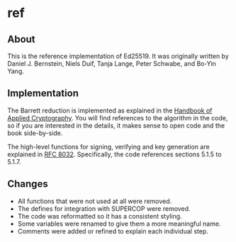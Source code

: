 # ref

## About

This is the reference implementation of Ed25519.
It was originally written by Daniel J. Bernstein, Niels Duif, Tanja Lange, Peter Schwabe, and Bo-Yin Yang.

## Implementation

The Barrett reduction is implemented as explained in the [Handbook of Applied Cryptography](http://cacr.uwaterloo.ca/hac/about/chap14.pdf).
You will find references to the algorithm in the code, so if you are interested in the details, it makes sense to open code and the book side-by-side.

The high-level functions for signing, verifying and key generation are explained in [RFC 8032](https://tools.ietf.org/html/rfc8032#section-5.1).
Specifically, the code references sections 5.1.5 to 5.1.7.

## Changes

- All functions that were not used at all were removed.
- The defines for integration with SUPERCOP were removed.
- The code was reformatted so it has a consistent styling.
- Some variables were renamed to give them a more meaningful name.
- Comments were added or refined to explain each individual step.
